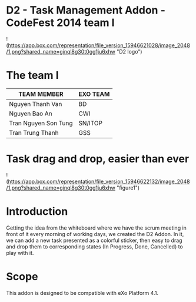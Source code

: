 D2 - Task Management Addon - CodeFest 2014 team I
===========

!(https://app.box.com/representation/file_version_15946621028/image_2048/1.png?shared_name=ginql8g30t0gg1ju6xhw "D2 logo")

# The team I

TEAM MEMBER | EXO TEAM
------------ | ------------- 
Nguyen Thanh Van | BD
Nguyen Bao An | CWI
Tran Nguyen Son Tung | SN/ITOP
Tran Trung Thanh | GSS

# Task drag and drop, easier than ever

!(https://app.box.com/representation/file_version_15946622132/image_2048/1.png?shared_name=ginql8g30t0gg1ju6xhw "figure1")

# Introduction

Getting the idea from the whiteboard where we have the scrum meeting in front of it every morning of working days, we created the D2 Addon. In it, we can add a new task presented as a colorful sticker, then easy to drag and drop them to corresponding states (In Progress, Done, Cancelled) to play with it.

# Scope

This addon is designed to be compatible with eXo Platform 4.1.


